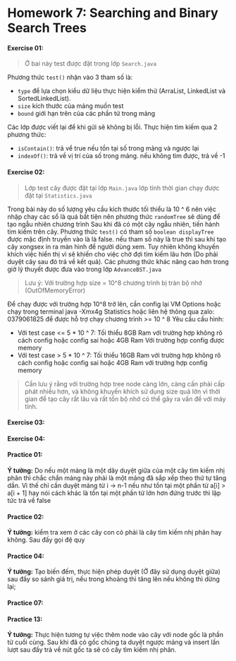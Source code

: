# Homework 7: Searching and Binary Search Trees

#### Exercise 01: 
> Ở bai này test được đặt trong lớp `Search.java` 
 
Phương thức `test()` nhận vào 3 tham số là:
+ `type` để lựa chọn kiểu dữ liệu thực hiện kiểm thử (ArraList, LinkedList và SortedLinkedList).
+ `size` kích thước của mảng muốn test
+ `bound` giới hạn trên của các phần tử trong mảng

Các lớp được viết lại để khi gửi sẽ không bị lỗi. Thực hiện tìm kiếm qua 2 phương thức:
+ `isContain()`: trả vể true nếu tồn tại số trong mảng và ngược lại
+ `indexOf()`: trả về vị trí của số trong mảng. nếu không tìm được, trả về -1


#### Exercise 02:
> Lớp test cây được đặt tại lớp `Main.java` lớp tính thời gian chạy được đặt tại `Statistics.java`

Trong bài này do số lượng yêu cầu kích thước tối thiểu là 10 ^ 6 nên việc nhập chay các sổ là quá bất tiện nên phương thức `randomTree` sẽ dùng để tạo ngẫu nhiên chương trình
Sau khi đã có một cây ngẫu nhiên, tiến hành tim kiếm trên cây. Phương thức `test()` có tham số `boolean displayTree` được mặc định truyền vào là là false. nếu tham số này là true thì sau khi tạo cây xongsex in ra màn hình để người dùng xem.
Tuy nhiên không khuyến khích việc hiển thị vì sẽ khiến cho việc chờ đợi tìm kiếm lâu hơn (Do phải duyệt cây sau đó trả về kết quả).
Các phương thức khác nâng cao hơn trong giờ lý thuyết được đưa vào trong lớp `AdvanceBST.java`

> Lưu ý: Với trường hợp size = 10^8 chương trình bị tràn bộ nhớ (OutOfMemoryError)

Để chạy được với trường hợp 10^8 trở lên, cần config lại VM Options hoặc chạy trong terminal
java -Xmx4g Statistics hoặc liên hệ thông qua zalo: 0379061825 để được hỗ trợ chạy chương trình >= 10 ^ 8
Yêu cầu cấu hình: 
+ Với test case <= 5 * 10 ^ 7: Tối thiểu 8GB Ram với trường hợp không rõ cách config hoặc config sai hoặc 4GB Ram Với trường hợp config được memory
+ Với test case > 5 * 10 ^ 7: Tối thiểu 16GB Ram với trường hợp không rõ cách config hoặc config sai hoặc 4GB Ram với trường hợp config memory
> Cần lưu ý rằng với trường hợp tree node càng lớn, càng cấn phải cấp phát nhiều hơn, và không khuyến khích sử dụng size quá lớn vì thời gian để tạo cây rất lâu và rất tốn bộ nhớ có thể gây ra vấn đề với máy tính.

#### Exercise 03: 

#### Exercise 04:

#### Practice 01:
**Ý tưởng:** Do nếu một mảng là một dãy duyệt giữa của một cây tìm kiếm nhị phân thì chắc chắn mảng này phải là một mảng đã sắp xếp theo thứ tự tăng dần.
Vì thế chỉ cần duyệt mảng từ i -> n-1 nếu như tồn tại một phần từ a[i] > a[i + 1] hay nói cách khác là tồn tại một phần tử lớn hơn đứng trước thì lập tức trả về false

#### Practice 02:
**Ý tưởng:** kiểm tra xem ở các cây con có phải là cây tìm kiếm nhị phân hay không. Sau đấy gọi đệ quy

#### Practice 04:
**Ý tưởng:** Tạo biến đếm, thực hiện phép duyệt (Ở đây sử dụng duyệt giữa) sau đấy so sánh giá trị, nếu trong khoảng thì tăng lên nếu không thì dừng lại;
#### Practice 07:

#### Practice 13:
**Ý tưởng:** Thực hiện tương tự việc thêm node vào cây với node gốc là phần tử cuối cùng.
Sau khi đã có gốc chúng ta duyệt ngược mảng và insert lần lượt sau đấy trả về nút gốc ta sẽ có cây tìm kiếm nhị phân.